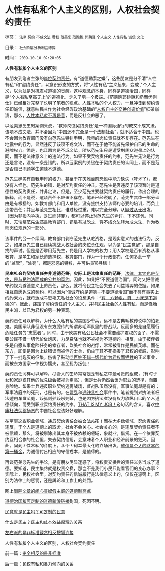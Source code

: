 # 人性有私和个人主义的区别，人权社会契约责任

标签： `法律` `契约` `不成文法` `君权` `范美忠` `范跑跑` `郭跳跳` `个人主义` `人性有私` `诚信` `文化` 

目录： `社会阶层分析利益博羿`

时间： `2009-10-10 07:28:05`

**人性有私和个人主义的区别**

有朋友到笔者主张的[岗位契约责任](../../../2008/5/26/THATISMYJOB!范美忠跑跑事件上的职业责任.md)，有“道德勒索之嫌”，这些朋友是分不清“人性有私”和“契约责任”，以意识形态的方式，将“人性有私”主义起来，变成了个人主义，以为就是对抗君权道德的觉醒。这种观念的本身，同样是道德治国，同样是“个人有私至高无上”的道德化，走入了另一个极端。《[范跑跑郭跳跳和奶而优则仕](../../../2008/6/26/道德治国之范跑跑，郭跳跳，及“奶而优则仕”.md)》已经相对完整了说明了笔者的观点。人性本私的个人权力，一旦冲击到契约责任即诚信，就意味民主作为社会经济政治基础的“[人权自主的交换创造价值](http://hi.baidu.com/darthchn/blog/item/bf555cdc82eeabe677c6380e.html)”框架崩溃，那么，[人性本私就不再是善](../../../2009/9/24/人性本私必为善.md)，而是反社会的恶了。

以范美忠先生的案例来说，“教师岗位契约责任”是一种国际通行的成文不成文法。该项不成文法，并不会因为“中国还不完全是一个法制社会”，就不适合于中国。也不会因为教育部门没有向范先生特别申明，教师的岗位责任就不复存在。范先生在地震中的行为，显然违反了该项不成文法，而不在于他不能首先保护自已的生命的避险权力。但是，也正因为是不成文法，所以范先生只是遭受到民众道德上的认同，而不是法律意义上的违法行为。如果不受契约责任的约束，范先生无论是行为还是言论，没有一条是错的。所以范案例的关键在于契约责任的认同上，而不是范是否顾已不顾学生道德不道德。

范先生确实有自我申辩的权力，甚至于在灾难面前恐慌中能力缺失（吓坏了），都没有人怪他。范先生的错，是对契约责任的冲击。范先生是否违反了该项暂时是道德性的契约责任，并非定论，但是，至少范先生要就契约责任的履行，作出合理的解释，而不是说，这项责任不应该不存在。笔者已经说明了，范先生其中一部分理由是有根据的，如教育部门和用人单位，没有提供支持该师的必要的培训，而负上连带责任；并且与范先生相比，谁过轻过重，难以完全分辩。从[疑过从无](../../../2009/5/19/疑证与实证的精确语义，及疑证从无.md)出发，（因为非法内争执，是过而非罪），都可以停止对范先生的声讨，下不违例。同时，无论是范先生还是教育部门，都是有过改之，将不成文法转为成文法，作为教师岗位规范的一部分。

该事件的另一个续闻，教育部门剥夺范先生从教资格，是现实意义的违法行为。反之，如果范先生自已继续挑战人权社会的岗位责任观，以为是“民主觉醒”，那是自找的声讨。但是是否聘用范先生，仍是用人学校的权力；用人学校是否有资格从事教育，是学生和家长的选择权，教育部门，作为一个行政部门，任何多此一举的“监管”，“处罚”，都是邪恶的特权，并可供贪官寻租！

**民主社会的契约责任并非道德范筹，实际上是法律责任的范筹**。[法律，其实也是契约，是与民约法而成的公共的契约](../../../2007/9/30/民主就是与民约法；法律并不是道德的上层建筑.md)。因此，如果把“不要道德治国”，同时又把信诚守约视为道德意义上的责任，那么，就将令民主社会失去了利益博羿的依据。如果相互自愿达成的契约，可以因为“信诚守约是道德＋不要道德治国”而不具有事实上的约束力，就将达成马恩毛无私社会的设想条件：“[有一方赖帐，另一方就是不道德的](../../../2009/2/7/“不患贫而患不均”是伪公平，是特权化，社会等级化.md)”。因此，践踏了契约责任的个人主义，并非民主社会的人性有私，而是怪胎民主派，以已为君权的另一种表现。

契约责任可以解释，为什么人私有私的美国少爷兵，远不是古典毛教传说中的怕死鬼。美国军队非但没有东方臆传的所谓苏毛军队里的督战队，反而多的是自愿履行危险任务的“志愿者”。同时，由于欧美有私公民社会不需要维护君权的面子，不需要公民不惜一切代价做炮灰，力尽投降也就不被视为不道德的。相反，由于被俘者多是自愿从事危险任务的幸存者，欧美社会的战俘，常常被看作是民族英雄。而在东方，即使是因为上级错误而被俘的士兵，仍由于其不死损害了君权的权威，影响了下一批炮灰的征集，伤害了鼓动[老百姓不惜一切代价为君权而牺牲](../../../2009/6/30/不惜一切代价牺牲全民族利益是卖国！叛国！.md)的正义事业，而被东方国家一律视为懦夫，甚至视为叛徒！

契约责任同样可以解释，尽管人的生命常常是是有私之中最可贵的组成，（有时子女和家庭或其他的优先级会被视为更高），但是士兵仍然会因为职业的选择，而置身险地。如果士兵违反职业契约逃离战场，督战队虽然没有，军事法庭却是有的；军事法庭中的死刑，也是有的。在[疆乱](../../../2009/7/12/政府依法执法不是镇压.md)和[通铁黑社会](http://blog.163.com/darthvad/blog/static/533994702009710056796/)事件中，笔者提到对执法者枉法适用军事法庭，该抓则抓该杀则杀，也是因为执法者没有权力放纵自已的个人道德倾向，而受到职业契约责任的约束。[THAT IS MY JOB！](../../../2008/5/26/THATISMYJOB!范美忠跑跑事件上的职业责任.md)这句话的含义，喜欢[中庸枉法惩善扬恶](../../../2009/8/24/中庸枉法,惩善扬恶,坏事做尽.md)的中国社会应该好好理解。

在军事这些职业领域，违反契约责任会被合法处死！而在大多数领域，契约责任的违反，于个人是道德上的取舍，社会不会关心。社会关心的，是违反契约责任者不被信赖，那么，将被剔除出其本身不被依赖的领域，象就业，借贷。在一个依靠契约互相合作的社会里，失去契约信用，会意味着个人职业和经济前景的毁灭。因此，回到人性本私的角度上，从个人利益最大化的立场出发，[诚信是个人的财富的第一桶金](../../../2008/6/19/诚信，才是您的第一桶金.md)，为诚信付出相应的守信成本，是值得的。

再谈范美忠先生的争论，是有朋友明显迷惑了，将权责交换后的责任义务当成了道德。要知道，民主集约就是权责交换，那岂不是我们小民只能看官们的良心办事？实际上，民权社会里，对契约责任的信诚履行是法律意义上的，仅仅在惩罚上，区别为法律上的惩罚，还是舆论和工作上的处罚。

网上[删除文章的闹心事](../../../2009/10/8/删文章的闹心事.md)[奴假主威的道德制高点](../../../2009/10/8/奴假虎威的道德制高点.md)

[道德治国和可定制的道德](http://darthvad.blog.sohu.com/133552226.html)[新浪链接](http://blog.sina.com.cn/s/blog_5563a64d0100f7sm.html)殉国，死因不明。

[民意就是民主吗？可定制的民意](../../../2009/10/9/民意就是民主吗？可定制的民意呢？.md)

[什么是民主？民主和成本效益原理的关系](../../../2009/10/9/什么是民主？民主和成本效益原理的关系.md)

[左右派的是非标准截然相反](../../../2009/10/9/完全相反的是非标准.md)[搜狐连接](http://darthvad.blog.sohu.com/133584294.html)

人性有私和个人主义的区别，人权社会契约责任



前一篇：[完全相反的是非标准](../../../2009/10/9/完全相反的是非标准.md)

后一篇：[民权有私和暴力倾向的关系](../../../2009/10/10/民权有私和暴力倾向的关系.md)